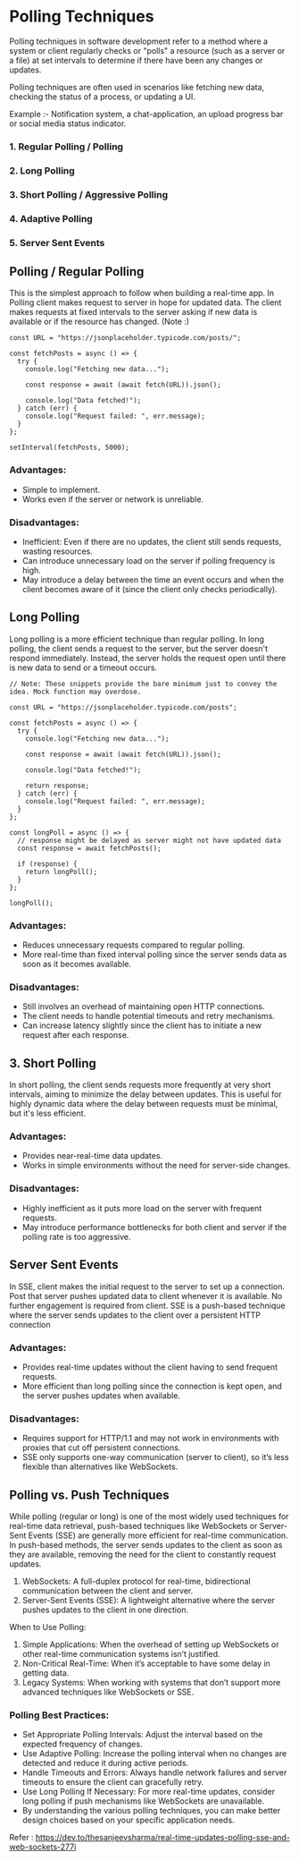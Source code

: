 # Polling Techniques

Polling techniques in software development refer to a method where a system or client regularly checks or "polls" a resource (such as a server or a file) at set intervals to determine if there have been any changes or updates.

Polling techniques are often used in scenarios like fetching new data, checking the status of a process, or updating a UI. 

Example :-  Notification system, a chat-application, an upload progress bar or social media status indicator.

### 1. Regular Polling / Polling
### 2. Long Polling
### 3. Short Polling / Aggressive Polling
### 4. Adaptive Polling
### 5. Server Sent Events

## Polling / Regular Polling

This is the simplest approach to follow when building a real-time app. In Polling client makes request to server in hope for updated data. The client makes requests at fixed intervals to the server asking if new data is available or if the resource has changed. (Note :)

```
const URL = "https://jsonplaceholder.typicode.com/posts/";

const fetchPosts = async () => {
  try {
    console.log("Fetching new data...");

    const response = await (await fetch(URL)).json();

    console.log("Data fetched!");
  } catch (err) {
    console.log("Request failed: ", err.message);
  }
};

setInterval(fetchPosts, 5000);

```

### Advantages:
- Simple to implement.
- Works even if the server or network is unreliable.
### Disadvantages:
- Inefficient: Even if there are no updates, the client still sends requests, wasting resources.
- Can introduce unnecessary load on the server if polling frequency is high.
- May introduce a delay between the time an event occurs and when the client becomes aware of it (since the client only checks periodically).

## Long Polling

Long polling is a more efficient technique than regular polling. In long polling, the client sends a request to the server, but the server doesn't respond immediately. Instead, the server holds the request open until there is new data to send or a timeout occurs.

```
// Note: These snippets provide the bare minimum just to convey the idea. Mock function may overdose.

const URL = "https://jsonplaceholder.typicode.com/posts";

const fetchPosts = async () => {
  try {
    console.log("Fetching new data...");

    const response = await (await fetch(URL)).json();

    console.log("Data fetched!");

    return response;
  } catch (err) {
    console.log("Request failed: ", err.message);
  }
};

const longPoll = async () => {
  // response might be delayed as server might not have updated data
  const response = await fetchPosts();

  if (response) {
    return longPoll();
  }
};

longPoll();
```

### Advantages:

- Reduces unnecessary requests compared to regular polling.
- More real-time than fixed interval polling since the server sends data as soon as it becomes available.

### Disadvantages:

- Still involves an overhead of maintaining open HTTP connections.
- The client needs to handle potential timeouts and retry mechanisms.
- Can increase latency slightly since the client has to initiate a new request after each response.

## 3. Short Polling

In short polling, the client sends requests more frequently at very short intervals, aiming to minimize the delay between updates. This is useful for highly dynamic data where the delay between requests must be minimal, but it's less efficient.

### Advantages:

- Provides near-real-time data updates.
- Works in simple environments without the need for server-side changes.

### Disadvantages:
- Highly inefficient as it puts more load on the server with frequent requests.
- May introduce performance bottlenecks for both client and server if the polling rate is too aggressive.


## Server Sent Events

In SSE, client makes the initial request to the server to set up a connection. Post that server pushes updated data to client whenever it is available. No further engagement is required from client. SSE is a push-based technique where the server sends updates to the client over a persistent HTTP connection

### Advantages:
- Provides real-time updates without the client having to send frequent requests.
- More efficient than long polling since the connection is kept open, and the server pushes updates when available.

### Disadvantages:
- Requires support for HTTP/1.1 and may not work in environments with proxies that cut off persistent connections.
- SSE only supports one-way communication (server to client), so it’s less flexible than alternatives like WebSockets.


## Polling vs. Push Techniques

While polling (regular or long) is one of the most widely used techniques for real-time data retrieval, push-based techniques like WebSockets or Server-Sent Events (SSE) are generally more efficient for real-time communication. In push-based methods, the server sends updates to the client as soon as they are available, removing the need for the client to constantly request updates.

1. WebSockets: A full-duplex protocol for real-time, bidirectional communication between the client and server.
2. Server-Sent Events (SSE): A lightweight alternative where the server pushes updates to the client in one direction.

When to Use Polling:

1. Simple Applications: When the overhead of setting up WebSockets or other real-time communication systems isn’t justified.
2. Non-Critical Real-Time: When it’s acceptable to have some delay in getting data.
3. Legacy Systems: When working with systems that don’t support more advanced techniques like WebSockets or SSE.

### Polling Best Practices:

- Set Appropriate Polling Intervals: Adjust the interval based on the expected frequency of changes.
- Use Adaptive Polling: Increase the polling interval when no changes are detected and reduce it during active periods.
- Handle Timeouts and Errors: Always handle network failures and server timeouts to ensure the client can gracefully retry.
- Use Long Polling If Necessary: For more real-time updates, consider long polling if push mechanisms like WebSockets are unavailable.
- By understanding the various polling techniques, you can make better design choices based on your specific application needs.


Refer : https://dev.to/thesanjeevsharma/real-time-updates-polling-sse-and-web-sockets-277i